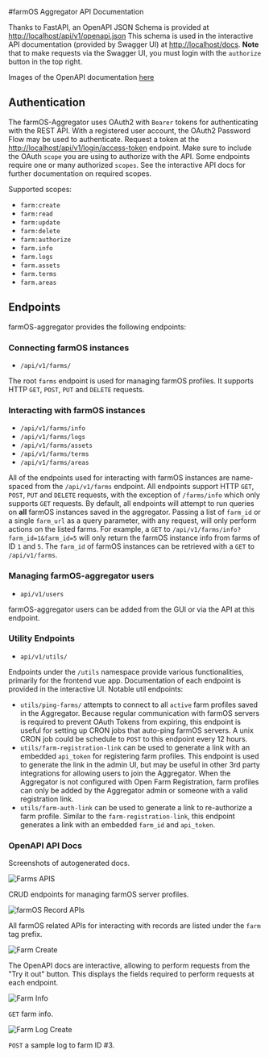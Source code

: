 #farmOS Aggregator API Documentation

Thanks to FastAPI, an OpenAPI JSON Schema is provided at [http://localhost/api/v1/openapi.json](http://localhost/api/v1/openapi/json)
This schema is used in the interactive API documentation (provided by Swagger UI) at [http://localhost/docs](http://localhost/docs).
**Note** that to make requests via the Swagger UI, you must login with the `authorize` button in the top right.

Images of the OpenAPI documentation [here](#openapi-api-docs)

## Authentication

The farmOS-Aggregator uses OAuth2 with `Bearer` tokens for authenticating with the REST API. With a registered user
account, the OAuth2 Password Flow may be used to authenticate. Request a token at the
[http://localhost/api/v1/login/access-token](http://localhost/api/v1/login/access-token) endpoint. Make sure to include
the OAuth `scope` you are using to authorize with the API. Some endpoints require one or many authorized `scopes`. See
the interactive API docs for further documentation on required scopes.

Supported scopes:
- `farm:create`
- `farm:read`
- `farm:update`
- `farm:delete`
- `farm:authorize`
- `farm.info`
- `farm.logs`
- `farm.assets`
- `farm.terms`
- `farm.areas`

## Endpoints

farmOS-aggregator provides the following endpoints:

### Connecting farmOS instances

- `/api/v1/farms/`

The root `farms` endpoint is used for managing farmOS profiles. It supports HTTP `GET`, `POST`, `PUT` and `DELETE`
requests.

### Interacting with farmOS instances

- `/api/v1/farms/info`
- `/api/v1/farms/logs`
- `/api/v1/farms/assets`
- `/api/v1/farms/terms`
- `/api/v1/farms/areas`

All of the endpoints used for interacting with farmOS instances are name-spaced from the `/api/v1/farms` endpoint. All
endpoints support HTTP `GET`, `POST`, `PUT` and `DELETE` requests, with the exception of `/farms/info` which only
supports `GET` requests. By default, all endpoints will attempt to run queries on **all** farmOS instances saved in the
aggregator. Passing a list of `farm_id` or a single `farm_url` as a query parameter, with any request, will only
perform actions on the listed farms. For example, a `GET` to `/api/v1/farms/info?farm_id=1&farm_id=5` will only return
the farmOS instance info from farms of ID `1` and `5`. The `farm_id` of farmOS instances can be retrieved with a `GET`
to `/api/v1/farms`.

### Managing farmOS-aggregator users

- `api/v1/users`

farmOS-aggregator users can be added from the GUI or via the API at this endpoint.

### Utility Endpoints

- `api/v1/utils/`

Endpoints under the `/utils` namespace provide various functionalities, primarily for the frontend vue app.
Documentation of each endpoint is provided in the interactive UI. Notable util endpoints:
 - `utils/ping-farms/` attempts to connect to all `active` farm profiles saved in the Aggregator. Because regular
 communication with farmOS servers is required to prevent OAuth Tokens from expiring, this endpoint is useful for
 setting up CRON jobs that auto-ping farmOS servers. A unix CRON job could be schedule to `POST` to this endpoint
 every 12 hours.
 - `utils/farm-registration-link` can be used to generate a link with an embedded `api_token` for registering farm
 profiles. This endpoint is used to generate the link in the admin UI, but may be useful in other 3rd party integrations
 for allowing users to join the Aggregator. When the Aggregator is not configured with Open Farm Registration, farm
 profiles can only be added by the Aggregator admin or someone with a valid registration link.
 - `utils/farm-auth-link` can be used to generate a link to re-authorize a farm profile. Similar to the
 `farm-registration-link`, this endpoint generates a link with an embedded `farm_id` and `api_token`.

### OpenAPI API Docs

Screenshots of autogenerated docs.

![Farms APIS](../img/api/farms_api.png)

CRUD endpoints for managing farmOS server profiles.

![farmOS Record APIs](../img/api/farmos_records_api.png)

All farmOS related APIs for interacting with records are listed under the `farm` tag prefix.

![Farm Create](../img/api/farm_create.png)

The OpenAPI docs are interactive, allowing to perform requests from the "Try it out" button. This displays the fields
required to perform requests at each endpoint.

![Farm Info](../img/api/farm_info.png)

`GET` farm info.

![Farm Log Create](../img/api/farm_log_create.png)

`POST` a sample log to farm ID #3.
